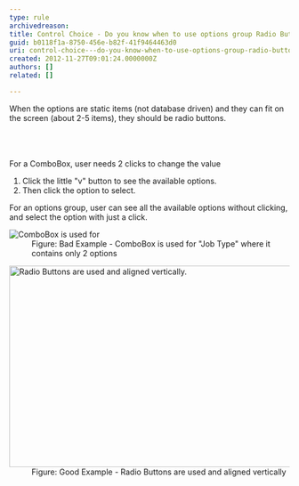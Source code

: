 ```yaml
---
type: rule
archivedreason: 
title: Control Choice - Do you know when to use options group Radio Buttons instead of ComboBox?
guid: b0118f1a-8750-456e-b82f-41f9464463d0
uri: control-choice---do-you-know-when-to-use-options-group-radio-buttons-instead-of-combobox
created: 2012-11-27T09:01:24.0000000Z
authors: []
related: []

---
```



<p>When the options are static items (not database driven) and they can fit on the screen (about 2-5 items), they should be radio buttons.</p>
<br><excerpt class='endintro'></excerpt><br>
​<div>For a ComboBox, user needs 2 clicks to change the value</div>
<ol><li>Click the little &quot;v&quot; button to see the available options.</li>
<li>Then click the option to select.</li></ol>
<div>For an options group, user can see all the available options without clicking, and select the option with just a click.</div>
<dl class="badImage"><dt><img alt="ComboBox is used for " src="http&#58;//www.ssw.com.au/ssw/Standards/Rules/Images/NotUsingRadioButtons.gif" /></dt>
<dd>Figure&#58; Bad Example - ComboBox is used for &quot;Job Type&quot; where it contains only 2 options</dd></dl>
<dl class="goodImage"><dt><img alt="Radio Buttons are used and aligned vertically." src="http&#58;//www.ssw.com.au/ssw/Standards/Rules/Images/UsingRadioButtons.gif" width="544" height="362" /></dt>
<dd>Figure&#58; Good Example - Radio Buttons are used and aligned vertically</dd></dl>



